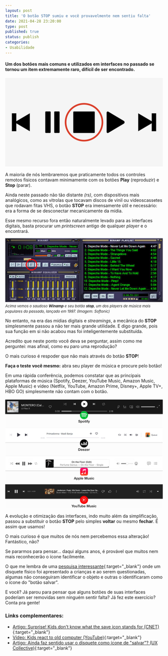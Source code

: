 ```yaml
---
layout: post
title: 'O botão STOP sumiu e você provavelmente nem sentiu falta'
date: 2021-04-28 23:20:00
type: post
published: true
status: publish
categories:
- Usabilidade
---
```


#### Um dos botões mais comuns e utilizados em interfaces no passado se tornou um item extremamente raro, difícil de ser encontrado.

![Conjunto de 5 ícones comumente utilizados em players de música e vídeo: voltar, pausar, stop, play e avançar.](/assets/imgs/botao-stop/botoes-players.jpg)

A maioria de nós lembraremos que praticamente todos os controles remotos físicos contavam minimamente com os botões **Play** (reproduzir) e **Stop** (parar).

Ainda neste passado não tão distante *(rs)*, com dispositivos mais analógicos, como as vitrolas que tocavam discos de vinil ou videoscassetes que rodavam fitas VHS, o botão **STOP** era imensamente útil e necessário: era a forma de se desconectar mecanicamente da mídia.

Esse mesmo recurso fora então naturalmente levado para as interfaces digitais, basta procurar um *printscreen* antigo de qualquer *player* e o encontrará.

![Conjunto de 5 ícones comumente utilizados em players de música e vídeo: voltar, pausar, stop, play e avançar.](/assets/imgs/botao-stop/screenshot-player-winamp.jpg)
*<small>Acima vemos o saudoso **Winamp** e seu botão **stop**, um dos players de música mais populares do passado, lançado em 1997. (Imagem: Softonic)</small>*

No entanto, na era das mídias digitais e *streamings*, a mecânica do **STOP** simplesmente passou a não ter mais grande utilidade. E digo grande, pois sua função em si não acabou mas foi inteligentemente substituída.

Acredito que neste ponto você deva se perguntar, assim como me perguntei: mas afinal, como eu paro uma reprodução?

O mais curioso é respoder que não mais através do botão **STOP**!

**Faça o teste você mesmo:** abra seu player de música e procure pelo botão!

Em uma rápida conferência, podemos constatar que as principais plataformas de música (Spotify, Deezer, YouTube Music, Amazon Music, Apple Music) e vídeo (Netflix, YouTube, Amazon Prime, Disney+, Apple TV+, HBO GO) simplesmente não contam com o botão.

![Conjunto de 5 ícones comumente utilizados em players de música e vídeo: voltar, pausar, stop, play e avançar.](/assets/imgs/botao-stop/interfaces-players.jpg)

A evolução e otimização das interfaces, indo muito além da simplificação, passou a substituir o botão **STOP** pelo simples **voltar** ou mesmo **fechar**. É assim que usamos!

O mais curioso é que muitos de nós nem percebemos essa alteração! Fantástico, não?

Se pararmos para pensar... daqui alguns anos, é provável que muitos nem mais reconhecerão o ícone facilmente.

O que me lembra de uma [pesquisa interessante](https://www.cnet.com/news/surprise-kids-dont-know-what-the-save-icon-stands-for/){:target="_blank"} onde um disquete físico foi apresentado a crianças e ao serem questionadas, algumas não conseguiram identificar o objeto e outras o identificaram como o ícone do "botão salvar".

E você? Já parou para pensar que alguns botões de suas interfaces poderiam ser removidas sem ninguém sentir falta? Já fez este exercício? Conta pra gente!

### Links complementares:

* [Artigo: Surprise! Kids don't know what the save icon stands for (CNET)](https://www.cnet.com/news/surprise-kids-dont-know-what-the-save-icon-stands-for/){:target="_blank"}
* [Vídeo: Kids react to old computer (YouTube)](https://www.youtube.com/watch?v=PF7EpEnglgk){:target="_blank"}
* [Artigo: Ainda faz sentido usar o disquete como ícone de "salvar"? (UX Collective)](https://brasil.uxdesign.cc/ainda-faz-sentido-usar-o-disquete-como-%C3%ADcone-de-salvar-3bd2a735025e){:target="_blank"}